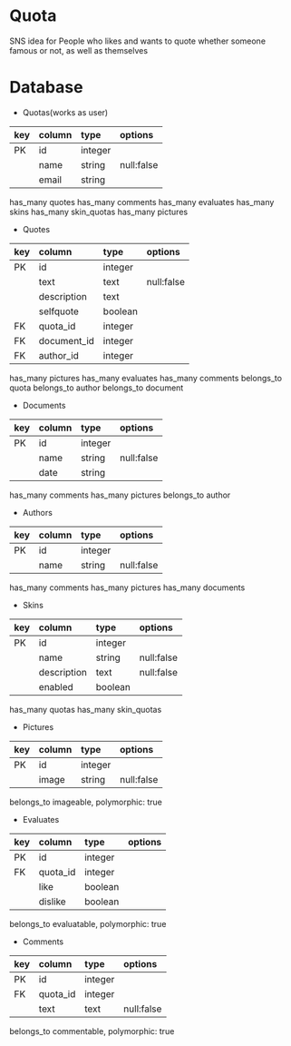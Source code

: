 # Quota
SNS idea for People who likes and wants to quote
whether someone famous or not, as well as themselves

# Database
- Quotas(works as user)

| key | column      | type    | options    |
|:----|:------------|:--------|:-----------|
| PK  | id          | integer |            |
|     | name        | string  | null:false |
|     | email       | string  |            |
has_many quotes
has_many comments
has_many evaluates
has_many skins
has_many skin_quotas
has_many pictures

- Quotes

| key | column      | type    | options    |
|:----|:------------|:--------|:-----------|
| PK  | id          | integer |            |
|     | text        | text    | null:false |
|     | description | text    |            |
|     | selfquote   | boolean |            |
| FK  | quota_id    | integer |            |
| FK  | document_id | integer |            |
| FK  | author_id   | integer |            |
has_many pictures
has_many evaluates
has_many comments
belongs_to quota
belongs_to author
belongs_to document

- Documents

| key | column      | type    | options    |
|:----|:------------|:--------|:-----------|
| PK  | id          | integer |            |
|     | name        | string  | null:false |
|     | date        | string  |            |
has_many comments
has_many pictures
belongs_to author

- Authors

| key | column      | type    | options    |
|:----|:------------|:--------|:-----------|
| PK  | id          | integer |            |
|     | name        | string  | null:false |
has_many comments
has_many pictures
has_many documents

- Skins

| key | column      | type    | options    |
|:----|:------------|:--------|:-----------|
| PK  | id          | integer |            |
|     | name        | string  | null:false |
|     | description | text    | null:false |
|     | enabled     | boolean |            |
has_many quotas
has_many skin_quotas

- Pictures

| key | column      | type    | options    |
|:----|:------------|:--------|:-----------|
| PK  | id          | integer |            |
|     | image       | string  | null:false |
belongs_to imageable, polymorphic: true

- Evaluates

| key | column      | type    | options    |
|:----|:------------|:--------|:-----------|
| PK  | id          | integer |            |
| FK  |quota_id     | integer |            |
|     | like        | boolean |            |
|     | dislike     | boolean |            |
belongs_to evaluatable, polymorphic: true

- Comments

| key | column      | type    | options    |
|:----|:------------|:--------|:-----------|
| PK  | id          | integer |            |
| FK  |quota_id     | integer |            |
|     | text        | text    | null:false |
belongs_to commentable, polymorphic: true
